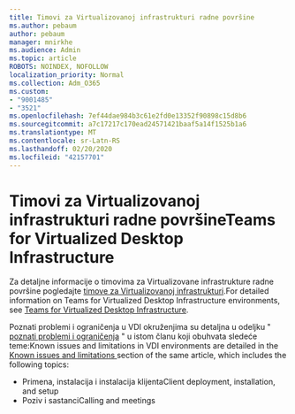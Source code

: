 ```yaml
---
title: Timovi za Virtualizovanoj infrastrukturi radne površine
ms.author: pebaum
author: pebaum
manager: mnirkhe
ms.audience: Admin
ms.topic: article
ROBOTS: NOINDEX, NOFOLLOW
localization_priority: Normal
ms.collection: Adm_O365
ms.custom:
- "9001485"
- "3521"
ms.openlocfilehash: 7ef44dae984b3c61e2fd0e13352f90898c15d8b6
ms.sourcegitcommit: a7c17217c170ead24571421baaf5a14f1525b1a6
ms.translationtype: MT
ms.contentlocale: sr-Latn-RS
ms.lasthandoff: 02/20/2020
ms.locfileid: "42157701"
---
```

# <a name="teams-for-virtualized-desktop-infrastructure"></a><span data-ttu-id="e298e-102">Timovi za Virtualizovanoj infrastrukturi radne površine</span><span class="sxs-lookup"><span data-stu-id="e298e-102">Teams for Virtualized Desktop Infrastructure</span></span>

<span data-ttu-id="e298e-103">Za detaljne informacije o timovima za Virtualizovane infrastrukture radne površine pogledajte [timove za Virtualizovanoj infrastrukturi](https://docs.microsoft.com/en-us/microsoftteams/teams-for-vdi).</span><span class="sxs-lookup"><span data-stu-id="e298e-103">For detailed information on Teams for Virtualized Desktop Infrastructure environments, see [Teams for Virtualized Desktop Infrastructure](https://docs.microsoft.com/en-us/microsoftteams/teams-for-vdi).</span></span>

<span data-ttu-id="e298e-104">Poznati problemi i ograničenja u VDI okruženjima su detaljna u odeljku " [poznati problemi i ograničenja](https://docs.microsoft.com/en-us/microsoftteams/teams-for-vdi#known-issues-and-limitations) " u istom članu koji obuhvata sledeće teme:</span><span class="sxs-lookup"><span data-stu-id="e298e-104">Known issues and limitations in VDI environments are detailed in the [Known issues and limitations ](https://docs.microsoft.com/en-us/microsoftteams/teams-for-vdi#known-issues-and-limitations) section of the same article, which includes the following topics:</span></span>
 - <span data-ttu-id="e298e-105">Primena, instalacija i instalacija klijenta</span><span class="sxs-lookup"><span data-stu-id="e298e-105">Client deployment, installation, and setup</span></span>
 - <span data-ttu-id="e298e-106">Poziv i sastanci</span><span class="sxs-lookup"><span data-stu-id="e298e-106">Calling and meetings</span></span>